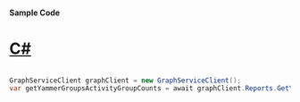 #### Sample Code
# [C#](#tab/Csharp)

```C#

GraphServiceClient graphClient = new GraphServiceClient();
var getYammerGroupsActivityGroupCounts = await graphClient.Reports.GetYammerGroupsActivityGroupCounts.Request().GetAsync();

```